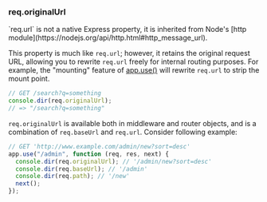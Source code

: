<h3 id='req.originalUrl'>req.originalUrl</h3>

<div class="doc-box doc-notice" markdown="1">
`req.url` is not a native Express property, it is inherited from Node's [http module](https://nodejs.org/api/http.html#http_message_url).
</div>

This property is much like `req.url`; however, it retains the original request URL,
allowing you to rewrite `req.url` freely for internal routing purposes. For example,
the "mounting" feature of [app.use()](#app.use) will rewrite `req.url` to strip the mount point.

```js
// GET /search?q=something
console.dir(req.originalUrl);
// => "/search?q=something"
```

`req.originalUrl` is available both in middleware and router objects, and is a
combination of `req.baseUrl` and `req.url`. Consider following example:

```js
// GET 'http://www.example.com/admin/new?sort=desc'
app.use("/admin", function (req, res, next) {
  console.dir(req.originalUrl); // '/admin/new?sort=desc'
  console.dir(req.baseUrl); // '/admin'
  console.dir(req.path); // '/new'
  next();
});
```

